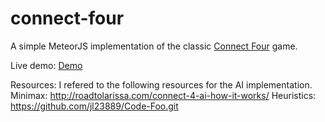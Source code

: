 # connect-four
A simple MeteorJS implementation of the classic [Connect Four](https://en.wikipedia.org/wiki/Connect_Four) game.

Live demo: [Demo](https://connect-four-nigs.herokuapp.com/)

Resources:
I refered to the following resources for the AI implementation.
Minimax: http://roadtolarissa.com/connect-4-ai-how-it-works/
Heuristics: https://github.com/jl23889/Code-Foo.git
